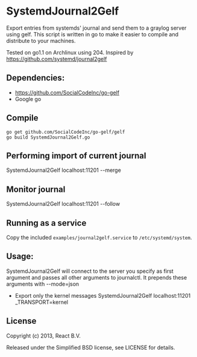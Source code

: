 SystemdJournal2Gelf
===================

Export entries from systemds' journal and send them to a graylog server using gelf. This script
is written in go to make it easier to compile and distribute to your machines.

Tested on go1.1 on Archlinux using 204. Inspired by https://github.com/systemd/journal2gelf


Dependencies:
-------------

- https://github.com/SocialCodeInc/go-gelf
- Google go


Compile
-------

```
go get github.com/SocialCodeInc/go-gelf/gelf
go build SystemdJournal2Gelf.go
```


Performing import of current journal
------------------------------------

SystemdJournal2Gelf localhost:11201 --merge


Monitor journal
---------------

SystemdJournal2Gelf localhost:11201 --follow

Running as a service
--------------------

Copy the included `examples/journal2gelf.service` to `/etc/systemd/system`.

Usage:
------

SystemdJournal2Gelf will connect to the server you specify as first argument
and passes all other arguments to journalctl. It prepends these arguments with
--mode=json

- Export only the kernel messages
	SystemdJournal2Gelf localhost:11201 _TRANSPORT=kernel


License
-------
Copyright (c) 2013, React B.V.

Released under the Simplified BSD license, see LICENSE for details.
